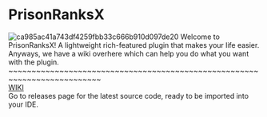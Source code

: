 # PrisonRanksX
![ca985ac41a743df4259fbb33c666b910d097de20](https://user-images.githubusercontent.com/14120627/162278505-0e4dbd84-f8cd-470b-b156-16951d772c18.png)
Welcome to PrisonRanksX!
A lightweight rich-featured plugin that makes your life easier.
Anyways, we have a wiki overhere which can help you do what you want with the plugin.  
\~~~~~~~~~~~~~~~~~~~~~~~~~~~~~~~~~~~~~~~~~~~~~~~~~~~~~~~~~~~~~~~~~~~~~~~~~~  
[WIKI](https://github.com/TheGaming999/PrisonRanksX/wiki)  
Go to releases page for the latest source code, ready to be imported into your IDE.
